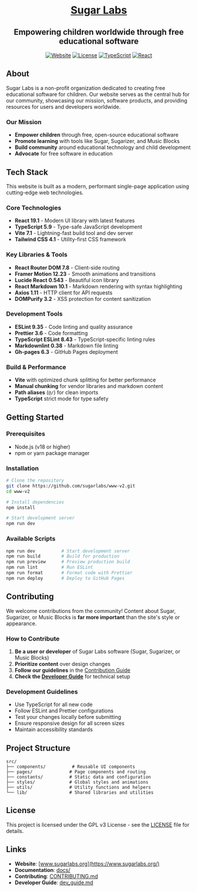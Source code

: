 <div align="center">

# [Sugar Labs](https://www.sugarlabs.org/)

## Empowering children worldwide through free educational software

[![Website](https://img.shields.io/badge/Website-www.sugarlabs.org-blue)](https://www.sugarlabs.org/)
[![License](https://img.shields.io/badge/License-GPL%20v3-green.svg)](LICENSE)
[![TypeScript](https://img.shields.io/badge/TypeScript-5.9-blue.svg)](https://www.typescriptlang.org/)
[![React](https://img.shields.io/badge/React-19.1-blue.svg)](https://reactjs.org/)

</div>

## About

Sugar Labs is a non-profit organization dedicated to creating free educational software for children. Our website serves as the central hub for our community, showcasing our mission, software products, and providing resources for users and developers worldwide.

### Our Mission

- **Empower children** through free, open-source educational software
- **Promote learning** with tools like Sugar, Sugarizer, and Music Blocks
- **Build community** around educational technology and child development
- **Advocate** for free software in education

## Tech Stack

This website is built as a modern, performant single-page application using cutting-edge web technologies.

### Core Technologies

- **React 19.1** - Modern UI library with latest features
- **TypeScript 5.9** - Type-safe JavaScript development
- **Vite 7.1** - Lightning-fast build tool and dev server
- **Tailwind CSS 4.1** - Utility-first CSS framework

### Key Libraries & Tools

- **React Router DOM 7.8** - Client-side routing
- **Framer Motion 12.23** - Smooth animations and transitions
- **Lucide React 0.543** - Beautiful icon library
- **React Markdown 10.1** - Markdown rendering with syntax highlighting
- **Axios 1.11** - HTTP client for API requests
- **DOMPurify 3.2** - XSS protection for content sanitization

### Development Tools

- **ESLint 9.35** - Code linting and quality assurance
- **Prettier 3.6** - Code formatting
- **TypeScript ESLint 8.43** - TypeScript-specific linting rules
- **Markdownlint 0.38** - Markdown file linting
- **Gh-pages 6.3** - GitHub Pages deployment

### Build & Performance

- **Vite** with optimized chunk splitting for better performance
- **Manual chunking** for vendor libraries and markdown content
- **Path aliases** (`@/`) for clean imports
- **TypeScript** strict mode for type safety

## Getting Started

### Prerequisites

- Node.js (v18 or higher)
- npm or yarn package manager

### Installation

```bash
# Clone the repository
git clone https://github.com/sugarlabs/www-v2.git
cd www-v2

# Install dependencies
npm install

# Start development server
npm run dev
```

### Available Scripts

```bash
npm run dev          # Start development server
npm run build        # Build for production
npm run preview      # Preview production build
npm run lint         # Run ESLint
npm run format       # Format code with Prettier
npm run deploy       # Deploy to GitHub Pages
```

## Contributing

We welcome contributions from the community! Content about Sugar, Sugarizer, or Music Blocks is **far more important** than the site's style or appearance.

### How to Contribute

1. **Be a user or developer** of Sugar Labs software (Sugar, Sugarizer, or Music Blocks)
2. **Prioritize content** over design changes
3. **Follow our guidelines** in the [Contribution Guide](docs/CONTRIBUTING.md)
4. **Check the [Developer Guide](docs/dev_guide.md)** for technical setup

### Development Guidelines

- Use TypeScript for all new code
- Follow ESLint and Prettier configurations
- Test your changes locally before submitting
- Ensure responsive design for all screen sizes
- Maintain accessibility standards

## Project Structure

```text
src/
├── components/          # Reusable UI components
├── pages/              # Page components and routing
├── constants/          # Static data and configuration
├── styles/             # Global styles and animations
├── utils/              # Utility functions and helpers
└── lib/                # Shared libraries and utilities
```

## License

This project is licensed under the GPL v3 License - see the [LICENSE](LICENSE) file for details.

## Links

- **Website**: [www.sugarlabs.org](https://www.sugarlabs.org/)
- **Documentation**: [docs/](docs/)
- **Contributing**: [CONTRIBUTING.md](docs/CONTRIBUTING.md)
- **Developer Guide**: [dev_guide.md](docs/dev_guide.md)
